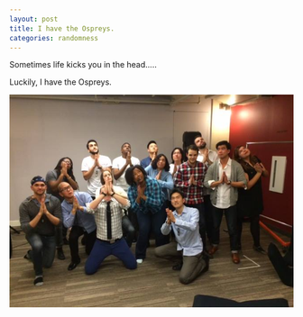 ```yaml
---
layout: post
title: I have the Ospreys.
categories: randomness
---
```


Sometimes life kicks you in the head.....


Luckily, I have the Ospreys.

![Ospreys](/img/ospreys.jpg)
